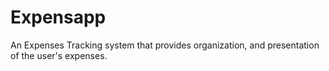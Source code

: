 # Expensapp
An Expenses Tracking system that provides organization, and presentation of the user's expenses. 
